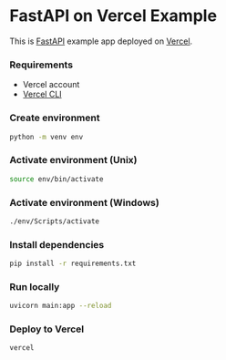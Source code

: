 # FastAPI on Vercel Example

This is [FastAPI](https://fastapi.tiangolo.com/) example app deployed on [Vercel](https://vercel.com/).

### Requirements

- Vercel account
- [Vercel CLI](https://vercel.com/cli)

### Create environment

```bash
python -m venv env
```

### Activate environment (Unix)

```bash
source env/bin/activate
```

### Activate environment (Windows)

```bash
./env/Scripts/activate
```

### Install dependencies

```bash
pip install -r requirements.txt
```

### Run locally

```bash
uvicorn main:app --reload
```

### Deploy to Vercel

```bash
vercel
```
